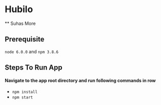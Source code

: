 # Hubilo
  ** Suhas More

## Prerequisite
  `node 6.0.0` and `npm 3.8.6` 

## Steps To Run App 

#### Navigate to the app root directory and run following commands in row
  * `npm install`
  * `npm start`
